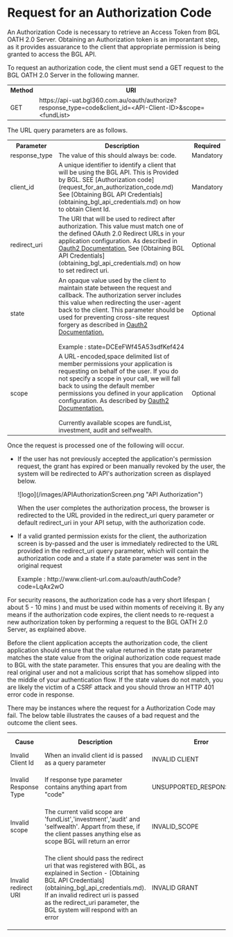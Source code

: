 # Request for an Authorization Code

An Authorization Code is necessary to retrieve an Access Token from BGL OATH 2.0 Server.  Obtaining an Authorization token is an imporantant step, as it provides assuarance to the client that appropriate permission is being granted to access the BGL API.

To request an authorization code, the client must send a GET request to the BGL OATH 2.0 Server in the following manner.

<table>
    <tr>
        <th>Method</th>
        <th>URI</th>
    </tr>
    <tr>
        <td>GET</td>
        <td>https://api-uat.bgl360.com.au/oauth/authorize?response_type=code&client_id=&lt;API-Client-ID&gt;&scope=&lt;fundList&gt;</td>
    </tr>
</table>

The URL query parameters are as follows.

<table>
    <tr>
        <th>Parameter</th>
        <th>Description</th>
        <th>Required</th>
    </tr>
    <tr>
        <td>response_type</td>
        <td>The value of this should always be: code.</td>
        <td>Mandatory</td>
    </tr>
    <tr>
        <td>client_id</td>
        <td>A unique identifier to identify a client that will be using the BGL API. This is Provided by BGL. SEE [Authorization code](request_for_an_authorization_code.md) See [Obtaining BGL API Credentials](obtaining_bgl_api_credentials.md) on how to obtain Client Id.</td>
        <td>Mandatory</td>
    </tr>
    <tr>
        <td>redirect_uri</td>
        <td>The URI that will be used to redirect after authorization.  This value must match one of the defined OAuth 2.0 Redirect URLs in your application configuration. As described in <a href="http://tools.ietf.org/html/rfc6749#section-3.1.2">Oauth2 Documentation.</a>  See [Obtaining BGL API Credentials](obtaining_bgl_api_credentials.md) on how to set redirect uri.</td>
        <td>Optional</td>
    </tr>
    <tr>
        <td>state</td>
        <td>An opaque value used by the client to maintain state between the request and callback. The authorization server includes this value when redirecting the user-agent back to the client. This parameter should be used for preventing cross-site request forgery as described in <a href="http://tools.ietf.org/html/rfc6749#section-10.12">Oauth2 Documentation.</a><br><br> Example : state=DCEeFWf45A53sdfKef424</td>
        <td>Optional</td>
    </tr>
    <tr>
        <td>scope</td>
        <td>A URL-encoded,space delimited list of member permissions your application is requesting on behalf of the user.  If you do not specify a scope in your call, we will fall back to using the default member permissions you defined in your application configuration. As described by <a href="http://tools.ietf.org/html/rfc6749#section-3.3">Oauth2 Documentation.</a><br><br> Currently available scopes are fundList, investment, audit and selfwealth.</td>
        <td>Optional</td>
    </tr>
</table>

Once the request is processed one of the following will occur.

<ul>
<li>
<p>
If the user has not previously accepted the application's permission request, the grant has expired or been manually revoked by the user, the system will be redirected to API's authorization screen as displayed below.
</p>

<p>![logo](/images/APIAuthorizationScreen.png "API Authorization")</p>


<p>When the user completes the authorization process, the browser is redirected to the URL  provided in the redirect_uri query parameter or default redirect_uri in your API setup, with the authorization code.</p>
</li>
</ul>

<ul>
<li>
<p>
If a valid granted permission exists for the client, the authorization screen is by-passed and the user is immediately redirected to the URL provided in the redirect_uri query parameter, which will contain the authorization code and a state if a state parameter was sent in the original request
</p>
<p>
Example : http://www.client-url.com.au/oauth/authCode?code=LqAx2wO
</p>
</li>
</ul>

For security reasons, the authorization code has a very short lifespan ( about 5 - 10 mins ) and must be used within moments of receiving it.  By any means if the authorization code expires, the client needs to re-request a new authorization token by performing a request to the BGL OATH 2.0 Server, as explained above.

Before the client application accepts the authorization code, the client application should ensure that the value returned in the state parameter matches the state value from the original authorization code request made to BGL with the state parameter. This ensures that you are dealing with the real original user and not a malicious script that has somehow slipped into the middle of your authentication flow.  If the state values do not match, you are likely the victim of a CSRF attack and you should throw an HTTP 401 error code in response.

There may be instances where the request for a Authorization Code may fail.  The below table illustrates the causes of a bad request and the outcome the client sees.

<table>
    <tr>
        <th>Cause</th>
        <th>Description</th>
        <th>Error</th>
        <th>Error Description</th>
    </tr>
    <tr>
        <td>Invalid Client Id</td>
        <td>When an invalid client id is passed as a query parameter</td>
        <td>INVALID CLIENT</td>
        <td>BAD CLIENT CREDENTIALS</td>
    </tr>
    <tr>
        <td>Invalid Response Type</td>
        <td>If response type parameter contains anything apart from "code"</td>
        <td>UNSUPPORTED_RESPONSE_TYPE</td>
        <td>UNSUPPORTED RESPONSE TYPE &lt;The passed invalid code&gt;</td>
    </tr>
    <tr>
        <td>Invalid scope</td>
        <td>The current valid scope are 'fundList','investment','audit' and 'selfwealth'. Appart from these, if the client passes anything else as scope BGL will return an error</td>
        <td>INVALID_SCOPE</td>
        <td>Invalid scope : &lt;The invalid scope passed&gt;</td>
    </tr>
    <tr>
        <td>Invalid redirect URI</td>
        <td>The client should pass the redirect uri that was registered with BGL, as explained in Section - [Obtaining BGL API Credentials](obtaining_bgl_api_credentials.md). If an invalid redirect uri is passed as the redirect_uri parameter, the BGL system will respond with an error</td>
        <td>INVALID GRANT</td>
        <td>INVALID REDIRECT: &lt;passed invalid uri&gt; DOES NOT MATCH ONE OF THE REGISTERED VALUES: [&lt;the url that is registered with the system&gt;]</td>
    </tr>

</table>
